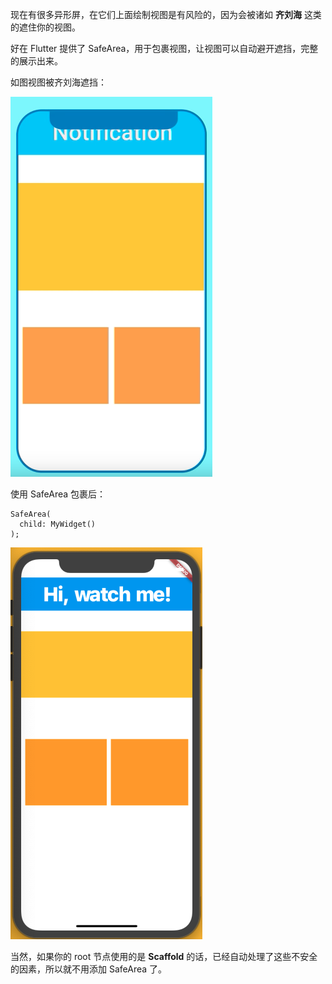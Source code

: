 现在有很多异形屏，在它们上面绘制视图是有风险的，因为会被诸如 **齐刘海** 这类的遮住你的视图。  

好在 Flutter 提供了 SafeArea，用于包裹视图，让视图可以自动避开遮挡，完整的展示出来。  

如图视图被齐刘海遮挡：  

![](https://raw.githubusercontent.com/chenBingX/img/master/Flutter/SafeArea1.png)  

使用 SafeArea 包裹后：  

```
SafeArea(
  child: MyWidget()
);
```

![](https://raw.githubusercontent.com/chenBingX/img/master/Flutter/SafeArea2.png)  

当然，如果你的 root 节点使用的是 **Scaffold** 的话，已经自动处理了这些不安全的因素，所以就不用添加 SafeArea 了。